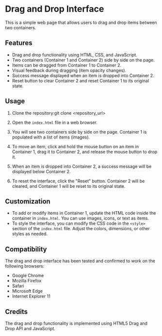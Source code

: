
# Drag and Drop Interface

This is a simple web page that allows users to drag and drop items between two containers.

## Features

- Drag and drop functionality using HTML, CSS, and JavaScript.
- Two containers (Container 1 and Container 2) side by side on the page.
- Items can be dragged from Container 1 to Container 2.
- Visual feedback during dragging (item opacity changes).
- Success message displayed when an item is dropped into Container 2.
- Reset button to clear Container 2 and reset Container 1 to its original state.

## Usage

1. Clone the repository:git clone <repository_url>
 
2. Open the `index.html` file in a web browser.

3. You will see two containers side by side on the page. Container 1 is populated with a list of items (images).

4. To move an item, click and hold the mouse button on an item in Container 1, drag it to Container 2, and release the mouse button to drop it.

5. When an item is dropped into Container 2, a success message will be displayed below Container 2.

6. To reset the interface, click the "Reset" button. Container 2 will be cleared, and Container 1 will be reset to its original state.

## Customization

- To add or modify items in Container 1, update the HTML code inside the container in `index.html`. You can use images, icons, or text as items.
- To style the interface, you can modify the CSS code in the `<style>` section of the `index.html` file. Adjust the colors, dimensions, or other styles as needed.

## Compatibility

The drag and drop interface has been tested and confirmed to work on the following browsers:

- Google Chrome
- Mozilla Firefox
- Safari
- Microsoft Edge
- Internet Explorer 11

## Credits

The drag and drop functionality is implemented using HTML5 Drag and Drop API and JavaScript.




